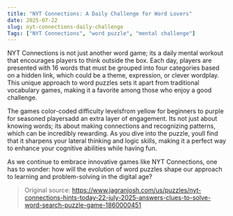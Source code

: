 ```yaml
---
title: "NYT Connections: A Daily Challenge for Word Lovers"
date: 2025-07-22
slug: nyt-connections-daily-challenge
Tags: ["NYT Connections", "word puzzle", "mental challenge"]
---
```


NYT Connections is not just another word game; its a daily mental workout that encourages players to think outside the box. Each day, players are presented with 16 words that must be grouped into four categories based on a hidden link, which could be a theme, expression, or clever wordplay. This unique approach to word puzzles sets it apart from traditional vocabulary games, making it a favorite among those who enjoy a good challenge.

The games color-coded difficulty levelsfrom yellow for beginners to purple for seasoned playersadd an extra layer of engagement. Its not just about knowing words; its about making connections and recognizing patterns, which can be incredibly rewarding. As you dive into the puzzle, youll find that it sharpens your lateral thinking and logic skills, making it a perfect way to enhance your cognitive abilities while having fun.

As we continue to embrace innovative games like NYT Connections, one has to wonder: how will the evolution of word puzzles shape our approach to learning and problem-solving in the digital age?
> Original source: https://www.jagranjosh.com/us/puzzles/nyt-connections-hints-today-22-july-2025-answers-clues-to-solve-word-search-puzzle-game-1860000451